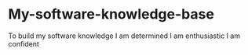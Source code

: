 # My-software-knowledge-base
To build my software knowledge 
I am determined 
I am enthusiastic 
I am confident 
